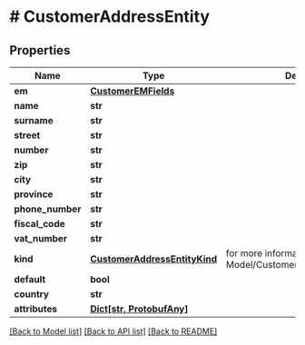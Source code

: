 # # CustomerAddressEntity


## Properties 


Name | Type | Description | Notes
------------ | ------------- | ------------- | -------------
**em**| [**CustomerEMFields**](CustomerEMFields.md) |   | [optional]
**name**| **str** |   | [optional]
**surname**| **str** |   | [optional]
**street**| **str** |   | [optional]
**number**| **str** |   | [optional]
**zip**| **str** |   | [optional]
**city**| **str** |   | [optional]
**province**| **str** |   | [optional]
**phone_number**| **str** |   | [optional]
**fiscal_code**| **str** |   | [optional]
**vat_number**| **str** |   | [optional]
**kind**| [**CustomerAddressEntityKind**](CustomerAddressEntityKind.md) |  for more information please, see Model/CustomerAddressEntityKind.php  | [optional] [default to CustomerAddressEntityKind.SHIPPING]
**default**| **bool** |   | [optional]
**country**| **str** |   | [optional]
**attributes**| [**Dict[str, ProtobufAny]**](ProtobufAny.md) |   | [optional]


[[Back to Model list]](../../README.md#models) [[Back to API list]](../../README.md#endpoints) [[Back to README]](../../README.md)

